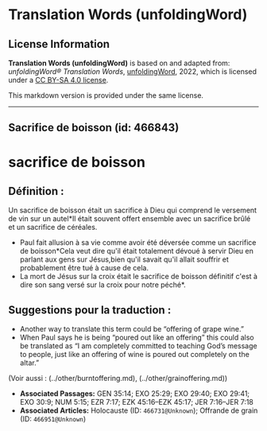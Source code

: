 # Translation Words (unfoldingWord)

## License Information

**Translation Words (unfoldingWord)** is based on and adapted from: _unfoldingWord® Translation Words_, [unfoldingWord](https://unfoldingword.org/utw), 2022, which is licensed under a [CC BY-SA 4.0 license](https://creativecommons.org/licenses/by-sa/4.0/legalcode.en).

This markdown version is provided under the same license.



--------------------------------

## Sacrifice de boisson (id: 466843)

sacrifice de boisson
====================

Définition :
------------

Un sacrifice de boisson était un sacrifice à Dieu qui comprend le versement de vin sur un autel\*Il était souvent offert ensemble avec un sacrifice brûlé et un sacrifice de céréales.

* Paul fait allusion à sa vie comme avoir été déversée comme un sacrifice de boisson\*Cela veut dire qu'il était totalement dévoué à servir Dieu en parlant aux gens sur Jésus,bien qu'il savait qu'il allait souffrir et probablement être tué à cause de cela.
* La mort de Jésus sur la croix était le sacrifice de boisson définitif c'est à dire son sang versé sur la croix pour notre péché\*.

Suggestions pour la traduction :
--------------------------------

* Another way to translate this term could be “offering of grape wine.”
* When Paul says he is being “poured out like an offering” this could also be translated as “I am completely committed to teaching God’s message to people, just like an offering of wine is poured out completely on the altar.”

(Voir aussi : (../other/burntoffering.md), (../other/grainoffering.md))

* **Associated Passages:** GEN 35:14; EXO 25:29; EXO 29:40; EXO 29:41; EXO 30:9; NUM 5:15; EZR 7:17; EZK 45:16–EZK 45:17; JER 7:16–JER 7:18
* **Associated Articles:** Holocauste  (ID: `466731@Unknown`); Offrande de grain (ID: `466951@Unknown`)

